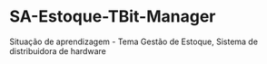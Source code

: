 # SA-Estoque-TBit-Manager
Situação de aprendizagem - Tema Gestão de Estoque, Sistema de distribuidora de hardware

